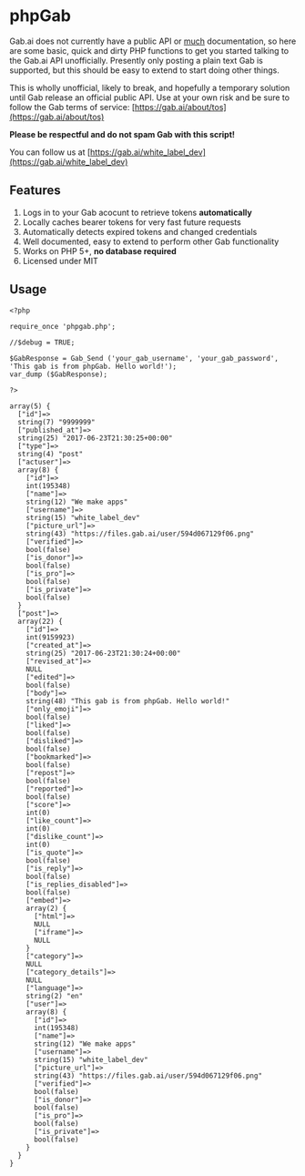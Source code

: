 # phpGab

Gab.ai does not currently have a public API or [much](https://gab.ai/docs) documentation, so here are some basic, quick and dirty PHP functions to get you started talking to the Gab.ai API unofficially. Presently only posting a plain text Gab is supported, but this should be easy to extend to start doing other things.

This is wholly unofficial, likely to break, and hopefully a temporary solution until Gab release an official public API. Use at your own risk and be sure to follow the Gab terms of service: [https://gab.ai/about/tos](https://gab.ai/about/tos)

**Please be respectful and do not spam Gab with this script!**

You can follow us at [https://gab.ai/white_label_dev](https://gab.ai/white_label_dev)


## Features

1. Logs in to your Gab acocunt to retrieve tokens **automatically**
2. Locally caches bearer tokens for very fast future requests
3. Automatically detects expired tokens and changed credentials
4. Well documented, easy to extend to perform other Gab functionality
5. Works on PHP 5+, **no database required**
6. Licensed under MIT


## Usage

```
<?php

require_once 'phpgab.php';

//$debug = TRUE;

$GabResponse = Gab_Send ('your_gab_username', 'your_gab_password', 'This gab is from phpGab. Hello world!');
var_dump ($GabResponse);

?>

array(5) {
  ["id"]=>
  string(7) "9999999"
  ["published_at"]=>
  string(25) "2017-06-23T21:30:25+00:00"
  ["type"]=>
  string(4) "post"
  ["actuser"]=>
  array(8) {
    ["id"]=>
    int(195348)
    ["name"]=>
    string(12) "We make apps"
    ["username"]=>
    string(15) "white_label_dev"
    ["picture_url"]=>
    string(43) "https://files.gab.ai/user/594d067129f06.png"
    ["verified"]=>
    bool(false)
    ["is_donor"]=>
    bool(false)
    ["is_pro"]=>
    bool(false)
    ["is_private"]=>
    bool(false)
  }
  ["post"]=>
  array(22) {
    ["id"]=>
    int(9159923)
    ["created_at"]=>
    string(25) "2017-06-23T21:30:24+00:00"
    ["revised_at"]=>
    NULL
    ["edited"]=>
    bool(false)
    ["body"]=>
    string(48) "This gab is from phpGab. Hello world!"
    ["only_emoji"]=>
    bool(false)
    ["liked"]=>
    bool(false)
    ["disliked"]=>
    bool(false)
    ["bookmarked"]=>
    bool(false)
    ["repost"]=>
    bool(false)
    ["reported"]=>
    bool(false)
    ["score"]=>
    int(0)
    ["like_count"]=>
    int(0)
    ["dislike_count"]=>
    int(0)
    ["is_quote"]=>
    bool(false)
    ["is_reply"]=>
    bool(false)
    ["is_replies_disabled"]=>
    bool(false)
    ["embed"]=>
    array(2) {
      ["html"]=>
      NULL
      ["iframe"]=>
      NULL
    }
    ["category"]=>
    NULL
    ["category_details"]=>
    NULL
    ["language"]=>
    string(2) "en"
    ["user"]=>
    array(8) {
      ["id"]=>
      int(195348)
      ["name"]=>
      string(12) "We make apps"
      ["username"]=>
      string(15) "white_label_dev"
      ["picture_url"]=>
      string(43) "https://files.gab.ai/user/594d067129f06.png"
      ["verified"]=>
      bool(false)
      ["is_donor"]=>
      bool(false)
      ["is_pro"]=>
      bool(false)
      ["is_private"]=>
      bool(false)
    }
  }
}
```